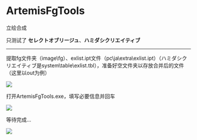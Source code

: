 # ArtemisFgTools

立绘合成

只测试了 **セレクトオブリージュ**、**ハミダシクリエイティブ**

-----

提取fg文件夹（image\fg）、exlist.ipt文件（pc\ja\extra\exlist.ipt）（ハミダシクリエイティブ是system\table\exlist.tbl），准备好空文件夹以存放合并后的文件（这里以out为例）

![](https://git.chenx221.cyou/chenx221/ArtemisFgTools/raw/branch/master/img/2024-07-28_172347.jpg)

打开ArtemisFgTools.exe，填写必要信息并回车

![](https://git.chenx221.cyou/chenx221/ArtemisFgTools/raw/branch/master/img/2024-07-28_172635.jpg)

等待完成...

![](https://git.chenx221.cyou/chenx221/ArtemisFgTools/raw/branch/master/img/2024-07-28_172940.jpg)
